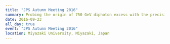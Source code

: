 ```yaml
---
title: "JPS Autumn Meeting 2016"
summary: Probing the origin of 750 GeV diphoton excess with the precision measurements at the ILC
date: 2016-09-23
all_day: true
event: "JPS Autumn Meeting 2016"
location: Miyazaki University, Miyazaki, Japan
---
```

